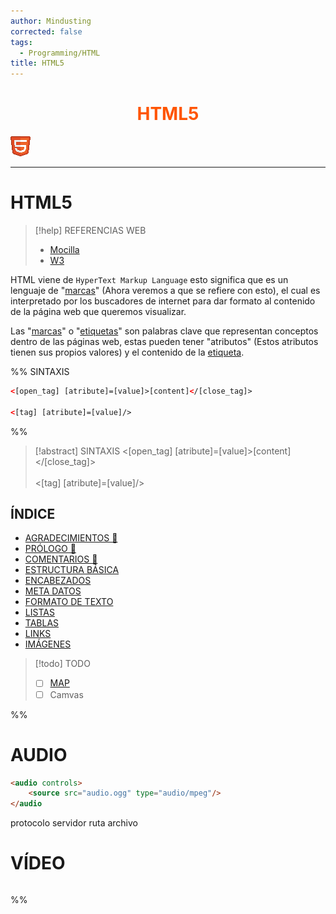 ```yaml
---
author: Mindusting
corrected: false
tags:
  - Programming/HTML
title: HTML5
---
```


<h1 align="center" style="color:#f50;">HTML5</h1>

![#logo](html.png)

---

# HTML5

> [!help] REFERENCIAS WEB
> - [Mocilla](https://developer.mozilla.org/en-US/docs/Web/HTML)
> - [W3](https://www.w3schools.com/html/default.asp)

HTML viene de `HyperText Markup Language` esto significa que es un lenguaje de "[marcas](https://www.w3schools.com/tags/)" (Ahora veremos a que se refiere con esto), el cual es interpretado por los buscadores de internet para dar formato al contenido de la página web que queremos visualizar.

Las "[marcas](https://www.w3schools.com/tags/)" o "[etiquetas](https://www.w3schools.com/tags/)" son palabras clave que representan conceptos dentro de las páginas web, estas pueden tener "atributos" (Estos atributos tienen sus propios valores) y el contenido de la [etiqueta](https://www.w3schools.com/tags/).

%%
SINTAXIS

```html
<[open_tag] [atribute]=[value]>[content]</[close_tag]>

<[tag] [atribute]=[value]/>
```
%%

> [!abstract] SINTAXIS
> \<<span class="italic key-word-color">[open_tag]</span> <span class="italic variable-color">[atribute]</span>=<span class="italic string-color">[value]</span>\><span class="italic grey">[content]</span>\</<span class="italic key-word-color">[close_tag]</span>\><br><br>\<<span class="italic key-word-color">[tag]</span> <span class="italic variable-color">[atribute]</span>=<span class="italic string-color">[value]</span>/\>

## ÍNDICE

- [AGRADECIMIENTOS 🎉](html_thanks_to.md)
- [PRÓLOGO 🧭](html_prologo.md)
- [COMENTARIOS 💬](html_comments.md)
- [ESTRUCTURA BÁSICA](html_basic_structure.md)
- [ENCABEZADOS](html_headers.md)
- [META DATOS](html_meta.md)
- [FORMATO DE TEXTO](html_text_format.md)
- [LISTAS](html_list.md)
- [TABLAS](html_table.md)
- [LINKS](html_hyperlink.md)
- [IMÁGENES](html_img.md)

> [!todo] TODO
> - [ ] [MAP](https://www.w3schools.com/html/html_images_imagemap.asp)
> - [ ] Camvas

%%
# AUDIO

```html
<audio controls>
    <source src="audio.ogg" type="audio/mpeg"/>
</audio
```

protocolo servidor ruta archivo

# VÍDEO

```

```
%%
